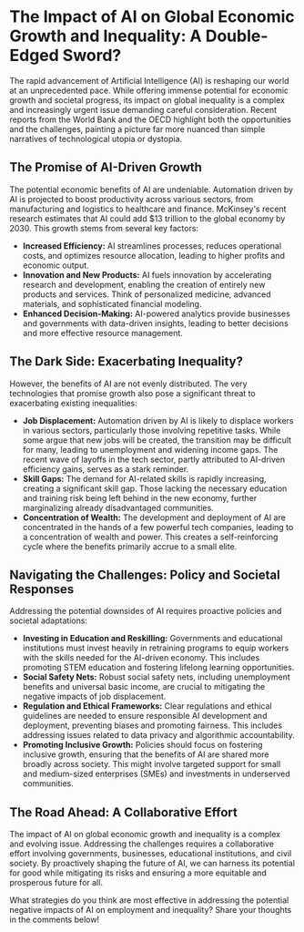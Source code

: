 # The Impact of AI on Global Economic Growth and Inequality: A Double-Edged Sword?

The rapid advancement of Artificial Intelligence (AI) is reshaping our world at an unprecedented pace. While offering immense potential for economic growth and societal progress, its impact on global inequality is a complex and increasingly urgent issue demanding careful consideration.  Recent reports from the World Bank and the OECD highlight both the opportunities and the challenges, painting a picture far more nuanced than simple narratives of technological utopia or dystopia.

## The Promise of AI-Driven Growth

The potential economic benefits of AI are undeniable.  Automation driven by AI is projected to boost productivity across various sectors, from manufacturing and logistics to healthcare and finance.  McKinsey's recent research estimates that AI could add $13 trillion to the global economy by 2030. This growth stems from several key factors:

* **Increased Efficiency:** AI streamlines processes, reduces operational costs, and optimizes resource allocation, leading to higher profits and economic output.
* **Innovation and New Products:** AI fuels innovation by accelerating research and development, enabling the creation of entirely new products and services.  Think of personalized medicine, advanced materials, and sophisticated financial modeling.
* **Enhanced Decision-Making:** AI-powered analytics provide businesses and governments with data-driven insights, leading to better decisions and more effective resource management.


## The Dark Side: Exacerbating Inequality?

However, the benefits of AI are not evenly distributed.  The very technologies that promise growth also pose a significant threat to exacerbating existing inequalities:

* **Job Displacement:** Automation driven by AI is likely to displace workers in various sectors, particularly those involving repetitive tasks.  While some argue that new jobs will be created, the transition may be difficult for many, leading to unemployment and widening income gaps. The recent wave of layoffs in the tech sector, partly attributed to AI-driven efficiency gains, serves as a stark reminder.
* **Skill Gaps:** The demand for AI-related skills is rapidly increasing, creating a significant skill gap.  Those lacking the necessary education and training risk being left behind in the new economy, further marginalizing already disadvantaged communities.
* **Concentration of Wealth:**  The development and deployment of AI are concentrated in the hands of a few powerful tech companies, leading to a concentration of wealth and power. This creates a self-reinforcing cycle where the benefits primarily accrue to a small elite.

## Navigating the Challenges: Policy and Societal Responses

Addressing the potential downsides of AI requires proactive policies and societal adaptations:

* **Investing in Education and Reskilling:** Governments and educational institutions must invest heavily in retraining programs to equip workers with the skills needed for the AI-driven economy.  This includes promoting STEM education and fostering lifelong learning opportunities.
* **Social Safety Nets:** Robust social safety nets, including unemployment benefits and universal basic income, are crucial to mitigating the negative impacts of job displacement.
* **Regulation and Ethical Frameworks:**  Clear regulations and ethical guidelines are needed to ensure responsible AI development and deployment, preventing biases and promoting fairness.  This includes addressing issues related to data privacy and algorithmic accountability.
* **Promoting Inclusive Growth:** Policies should focus on fostering inclusive growth, ensuring that the benefits of AI are shared more broadly across society. This might involve targeted support for small and medium-sized enterprises (SMEs) and investments in underserved communities.


## The Road Ahead:  A Collaborative Effort

The impact of AI on global economic growth and inequality is a complex and evolving issue.  Addressing the challenges requires a collaborative effort involving governments, businesses, educational institutions, and civil society.  By proactively shaping the future of AI, we can harness its potential for good while mitigating its risks and ensuring a more equitable and prosperous future for all.


What strategies do you think are most effective in addressing the potential negative impacts of AI on employment and inequality?  Share your thoughts in the comments below!
